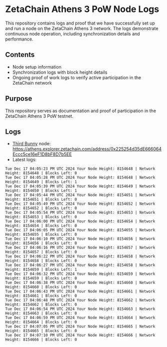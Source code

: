 # ZetaChain Athens 3 PoW Node Logs
This repository contains logs and proof that we have successfully set up and run a node on the ZetaChain Athens 3 network. The logs demonstrate continuous node operation, including synchronization details and performance.

## Contents
- Node setup information
- Synchronization logs with block height details
- Ongoing proof of work logs to verify active participation in the ZetaChain network

## Purpose
This repository serves as documentation and proof of participation in the ZetaChain Athens 3 PoW testnet.

## Logs

- [Third Bunny](https://thirdbunny.xyz/) node: https://athens.explorer.zetachain.com/address/0x225254d35dE666064Eccc5ce16eF1D8bF8D7b5EE
- Latest logs:
```
Tue Dec 17 04:05:23 PM UTC 2024 Your Node Height: 8154648 | Network Height: 8154648 | Blocks Left: 0
Tue Dec 17 04:05:28 PM UTC 2024 Your Node Height: 8154648 | Network Height: 8154649 | Blocks Left: 1
Tue Dec 17 04:05:39 PM UTC 2024 Your Node Height: 8154649 | Network Height: 8154650 | Blocks Left: 1
Tue Dec 17 04:05:44 PM UTC 2024 Your Node Height: 8154651 | Network Height: 8154651 | Blocks Left: 0
Tue Dec 17 04:05:49 PM UTC 2024 Your Node Height: 8154652 | Network Height: 8154652 | Blocks Left: 0
Tue Dec 17 04:05:54 PM UTC 2024 Your Node Height: 8154653 | Network Height: 8154653 | Blocks Left: 0
Tue Dec 17 04:06:00 PM UTC 2024 Your Node Height: 8154654 | Network Height: 8154654 | Blocks Left: 0
Tue Dec 17 04:06:05 PM UTC 2024 Your Node Height: 8154655 | Network Height: 8154655 | Blocks Left: 0
Tue Dec 17 04:06:10 PM UTC 2024 Your Node Height: 8154656 | Network Height: 8154656 | Blocks Left: 0
Tue Dec 17 04:06:16 PM UTC 2024 Your Node Height: 8154657 | Network Height: 8154657 | Blocks Left: 0
Tue Dec 17 04:06:22 PM UTC 2024 Your Node Height: 8154658 | Network Height: 8154658 | Blocks Left: 0
Tue Dec 17 04:06:27 PM UTC 2024 Your Node Height: 8154658 | Network Height: 8154659 | Blocks Left: 1
Tue Dec 17 04:06:32 PM UTC 2024 Your Node Height: 8154659 | Network Height: 8154659 | Blocks Left: 0
Tue Dec 17 04:06:38 PM UTC 2024 Your Node Height: 8154660 | Network Height: 8154660 | Blocks Left: 0
Tue Dec 17 04:06:43 PM UTC 2024 Your Node Height: 8154661 | Network Height: 8154661 | Blocks Left: 0
Tue Dec 17 04:06:48 PM UTC 2024 Your Node Height: 8154662 | Network Height: 8154662 | Blocks Left: 0
Tue Dec 17 04:06:54 PM UTC 2024 Your Node Height: 8154663 | Network Height: 8154663 | Blocks Left: 0
Tue Dec 17 04:06:59 PM UTC 2024 Your Node Height: 8154664 | Network Height: 8154664 | Blocks Left: 0
Tue Dec 17 04:07:05 PM UTC 2024 Your Node Height: 8154665 | Network Height: 8154665 | Blocks Left: 0
Tue Dec 17 04:07:10 PM UTC 2024 Your Node Height: 8154666 | Network Height: 8154666 | Blocks Left: 0
```
